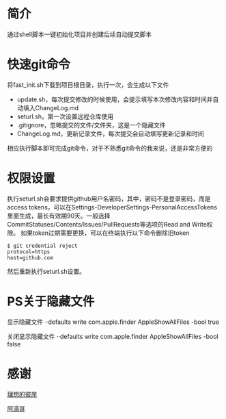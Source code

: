 # 简介
通过shell脚本一键初始化项目并创建后续自动提交脚本

# 快速git命令
将fast_init.sh下载到项目根目录，执行一次，会生成以下文件

* update.sh，每次提交修改的时候使用，会提示填写本次修改内容和时间并自动填入ChangeLog.md
* seturl.sh，第一次设置远程仓库使用
* .gitignore，忽略提交的文件/文件夹，这是一个隐藏文件
* ChangeLog.md，更新记录文件，每次提交会自动填写更新记录和时间

相应执行脚本即可完成git命令，对于不熟悉git命令的我来说，还是非常方便的

# 权限设置
执行seturl.sh会要求提供github用户名密码，其中，密码不是登录密码，而是access tokens，可以在Settings-DeveloperSettings-PersonalAccessTokens里面生成，最长有效期90天。一般选择CommitStatuses/Contents/Issues/PullRequests等选项的Read and Write权限。
如果token过期需要更换，可以在终端执行以下命令删除旧token

```
$ git credential reject
protocol=https
host=github.com

```
然后重新执行seturl.sh设置。

# PS关于隐藏文件
显示隐藏文件 ··defaults write com.apple.finder AppleShowAllFiles -bool true

关闭显示隐藏文件 ··defaults write com.apple.finder AppleShowAllFiles -bool false

# 感谢
[理想的彼岸](https://www.zdynb.cn/2022/kuai-su-chu-shi-hua-git-cang-ku.html)

[阿湯哥](https://blog.csdn.net/ttyy1112/article/details/107863210)


